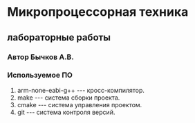 # Микропроцессорная техника
## лабораторные работы

### Автор Бычков А.В.

### Используемое ПО
1. arm-none-eabi-g++ --- кросс-компилятор.
1. make --- система сборки проекта.
1. cmake --- система управления проектом.
1. git --- система контроля версий.
